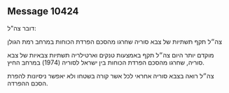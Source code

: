## Message 10424

דובר צה"ל:

צה״ל תקף תשתיות של צבא סוריה שחרגו מהסכם הפרדת הכוחות במרחב רמת הגולן

מוקדם יותר היום צה״ל תקף באמצעות טנקים וארטילריה תשתיות צבאיות של צבא סוריה, שחרגו מהסכם הפרדת הכוחות בין ישראל לסוריה (1974) במרחב החיץ.

צה״ל רואה בצבא סוריה אחראי לכל אשר קורה בשטחו ולא יאפשר ניסיונות להפרת הסכם ההפרדה.

